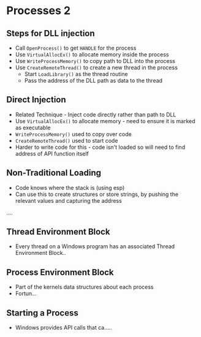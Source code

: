 # Processes 2

## Steps for DLL injection

- Call `OpenProcess()` to get `HANDLE` for the process
- Use `VirtualAllocEx()` to allocate memory inside the process
- Use `WriteProcessMemory()` to copy path to DLL into the process
- Use `CreateRemoteThread()` to create a new thread in the process
	- Start `LoadLibrary()` as the thread routine
	- Pass the address of the DLL path as data to the thread

## Direct Injection
- Related Technique - Inject code directly rather than path to DLL
- Use `VirtualAllocEx()` to allocate memory - need to ensure it is marked as executable
- `WriteProcessMemory()` used to copy over code
- `CreateRemoteThread()` used to start code
- Harder to write code for this - code isn't loaded so will need to find address of API function itself

## Non-Traditional Loading
- Code knows where the stack is (using esp)
- Can use this to create structures or store strings, by pushing the relevant values and capturing the address

....

## Thread Environment Block
- Every thread on a Windows program has an associated Thread Environment Block..

## Process Environment Block
- Part of the kernels data structures about each process
- Fortun...

## Starting a Process
- Windows provides API calls that ca.....